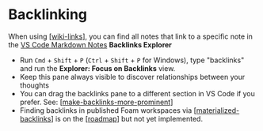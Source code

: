 # Backlinking

When using [[wiki-links]], you can find all notes that link to a specific note in the [VS Code Markdown Notes](https://marketplace.visualstudio.com/items?itemName=kortina.vscode-markdown-notes) **Backlinks Explorer**

- Run `Cmd` + `Shift` + `P` (`Ctrl` + `Shift` + `P` for Windows), type "backlinks" and run the **Explorer: Focus on Backlinks** view.
- Keep this pane always visible to discover relationships between your thoughts
- You can drag the backlinks pane to a different section in VS Code if you prefer. See: [[make-backlinks-more-prominent]]
- Finding backlinks in published Foam workspaces via [[materialized-backlinks]] is on the [[roadmap]] but not yet implemented.

[//begin]: # "Autogenerated link references for markdown compatibility"
[wiki-links]: ../wiki-links.md "Wiki Links"
[make-backlinks-more-prominent]: ../recipes/make-backlinks-more-prominent.md "Make Backlinks More Prominent"
[materialized-backlinks]: ../dev/materialized-backlinks.md "Materialized Backlinks (stub)"
[roadmap]: ../dev/roadmap.md "Roadmap"
[//end]: # "Autogenerated link references"
